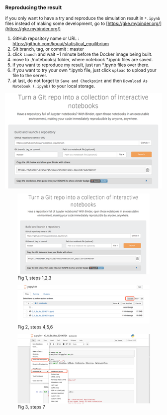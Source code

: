 ### Reproducing the result

if you only want to have a try and reproduce the simulation result in `*.ipynb` files instead of making some development, go to [https://gke.mybinder.org/](https://gke.mybinder.org/)

1. GitHub repository name or URL : https://github.com/kouui/statistical_equilibrium
2. Git branch, tag, or commit : master
3. click `launch` and wait ~1 minute before the Docker image being built.
4. move to ./notebooks/ folder, where notebook *.ipynb files are saved.
5. if you want to reproduce my result, just run *.ipynb files over there.
6. if you want to try your own *.ipynb file, just click `upload` to upload your file to the server.
7. at last, do not forget to `Save and Checkpoint` and then `Download As` `Notebook (.ipynb)` to your local storage.

![](./figures/binder_example.png)

<figure>
<a href="href"><img alt="alt" src="./figures/binder_example.png"></a>
<figcaption>Fig 1, steps 1,2,3</figcaption>
</figure>

<figure>
<a href="href"><img alt="alt" src="./figures/binder_example1.png"></a>
<figcaption>Fig 2, steps 4,5,6</figcaption>
</figure>

<figure>
<a href="href"><img alt="alt" src="./figures/binder_example2.png"></a>
<figcaption>Fig 3, steps 7</figcaption>
</figure>
